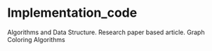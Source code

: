 # Implementation_code
Algorithms and Data Structure. Research paper based article. Graph Coloring Algorithms
